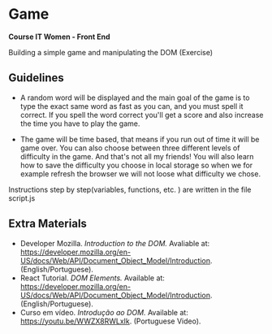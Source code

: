 # Game
<b> Course IT Women - Front End </b> 

 Building a simple game and manipulating the DOM (Exercise)
 
 ## Guidelines </b>
 
- A random word will be displayed and the main goal of the game is to type the exact same word as fast as you can, and you must spell it correct. If you spell the word correct you'll get a score and also increase the time you have to play the game.

- The game will be time based, that means if you run out of time it will be game over. You can also choose between three different levels of difficulty in the game. And that's not all my friends! You will also learn how to save the difficulty you choose in local storage so when we for example refresh the browser we will not loose what difficulty we chose.

Instructions step by step(variables, functions, etc. ) are written in the file script.js

## Extra Materials </b>

- Developer Mozilla. <i> Introduction to the DOM.</i> Avaliable at: https://developer.mozilla.org/en-US/docs/Web/API/Document_Object_Model/Introduction. (English/Portuguese).
- React Tutorial. <i> DOM Elements. </i> Available at: https://developer.mozilla.org/en-US/docs/Web/API/Document_Object_Model/Introduction. (English/Portuguese).
- Curso em vídeo. <i> Introdução ao DOM. </i>  Available at: https://youtu.be/WWZX8RWLxIk. (Portuguese Video).
